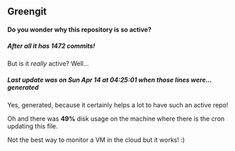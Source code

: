 ## Greengit

#### Do you wonder why this repository is so active?

##### After all it has 1472 commits!

But is it *really* active? Well...

##### Last update was on Sun Apr 14 at 04:25:01 when those lines were... generated

Yes, generated, because it certainly helps a lot to have such an active repo!

Oh and there was **49%** disk usage on the machine
where there is the cron updating this file.

Not the best way to monitor a VM in the cloud but it works! :)
